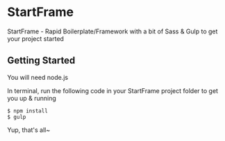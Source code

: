 # StartFrame
StartFrame - Rapid Boilerplate/Framework with a bit of Sass &amp; Gulp to get your project started

## Getting Started

You will need node.js

In terminal, run the following code in your StartFrame project folder to get you up & running

```
$ npm install
$ gulp
```

Yup, that's all~